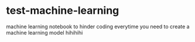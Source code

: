 # test-machine-learning
machine learning notebook to hinder coding everytime you need to create a machine learning model
hihihihi
